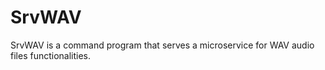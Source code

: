 # SrvWAV

SrvWAV is a command program that serves a microservice for WAV audio files functionalities.
